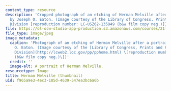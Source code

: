 ```yaml
---
content_type: resource
description: 'Cropped photograph of an etching of Herman Melville after a portrait
  by Joseph O. Eaton. (Image courtesy of the Library of Congress, Prints and Photograghs
  Division [reproduction number: LC-USZ62-135949 (b&w film copy neg.)])'
file: https://ol-ocw-studio-app-production.s3.amazonaws.com/courses/21l-705-major-authors-after-the-masterpiece-novels-by-melville-twain-faulkner-and-morrison-fall-2006/f965a9e34ec3185d4639547ea3bc6a6b_21l-705f06-th.jpg
file_type: image/jpeg
image_metadata:
  caption: 'Photograph of an etching of Herman Melville after a portrait by Joseph
    O. Eaton. (Image courtesy of the [Library of Congress, Prints and Photographs
    Division](http://lcweb2.loc.gov/pp/pphome.html) \[reproduction number: LC-USZ62-135949
    (b&w film copy neg.)\])'
  credit: ''
  image-alt: A portrait of Herman Melville.
resourcetype: Image
title: Herman Melville (thumbnail)
uid: f965a9e3-4ec3-185d-4639-547ea3bc6a6b
---
```

